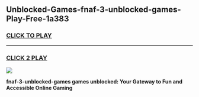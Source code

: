 
## Unblocked-Games-fnaf-3-unblocked-games-Play-Free-1a383
<h3>
<a href="https://premium76.site?title=fnaf-3-unblocked-games&ref=10A">CLICK TO PLAY</a></h3>
<hr>

<h3>
<a href="https://premium76.site?title=fnaf-3-unblocked-games&ref=10A">CLICK 2 PLAY</a>
  
</h3>

<a href="https://premium76.site?title=fnaf-3-unblocked-games&ref=10A"><img src="https://clearcache.store/games.png"></a>


**fnaf-3-unblocked-games games unblocked: Your Gateway to Fun and Accessible Online Gaming**
